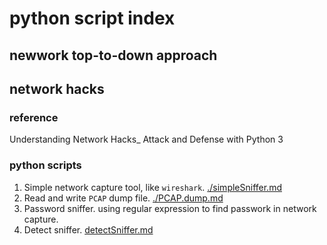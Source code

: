 # python script index

## newwork top-to-down approach

## network hacks

### reference

Understanding Network Hacks_ Attack and Defense with Python 3

### python scripts 

1. Simple network capture tool, like `wireshark`. [./simpleSniffer.md](./simpleSniffer.md)
2. Read and write `PCAP` dump file. [./PCAP.dump.md](./PCAP.dump.md)
3. Password sniffer. using regular expression to find passwork in network capture.
4. Detect sniffer. [detectSniffer.md](./detectSniffer.md)